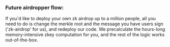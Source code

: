 ### Future airdropper flow:

If you'd like to deploy your own zk airdrop up to a million people, all you need to do is change the merkle root and the message you have users sign ('zk-airdrop' for us), and redeploy our code. We precalculate the hours-long memory-intensive zkey computation for you, and the rest of the logic works out-of-the-box.
